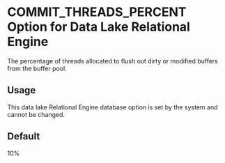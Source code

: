 <!-- loioe30ba88a5e544ece891f8b56cd58344d -->

# COMMIT\_THREADS\_PERCENT Option for Data Lake Relational Engine

The percentage of threads allocated to flush out dirty or modified buffers from the buffer pool.



<a name="loioe30ba88a5e544ece891f8b56cd58344d__section_rv2_mvs_swb"/>

## Usage

This data lake Relational Engine database option is set by the system and cannot be changed.



<a name="loioe30ba88a5e544ece891f8b56cd58344d__iq_refso_855"/>

## Default

10%

